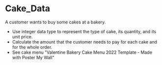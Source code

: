 # Cake_Data
 A customer wants to buy some cakes at a bakery. 
 *    Use integer data type to represent the type of cake, its quantity, and its unit price. 
 *    Calculate the amount that the customer needs to pay for each cake and for the whole order.
 *    See cake menu "Valentine Bakery Cake Menu 2022 Template - Made with Poster My Wall"
